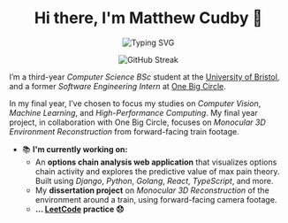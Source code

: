 <h1 align="center">Hi there, I'm Matthew Cudby 👋</h1>

<p align="center">
  
  <img src="https://readme-typing-svg.demolab.com?font=Fira+Code&size=24&pause=1000&color=42A8C0&center=true&vCenter=true&width=435&lines=Welcome+to+my+GitHub+Profile!" alt="Typing SVG" />
  
</p>

<div align="center" >

![GitHub Streak](https://streak-stats.demolab.com?user=matthewCudby22896&theme=vue&hide_border=false)
    
</div>

<p>
  I’m a third-year <em>Computer Science BSc</em> student at the <a href="https://www.bristol.ac.uk/" target="_blank">University of Bristol</a>, and a former <em>Software Engineering Intern</em> at <a href="https://onebigcircle.co.uk/" target="_blank">One Big Circle</a>.
</p>

<p>
  In my final year, I’ve chosen to focus my studies on <em>Computer Vision</em>, <em>Machine Learning</em>, and <em>High-Performance Computing</em>. My final year project, in collaboration with One Big Circle, focuses on <em>Monocular 3D Environment Reconstruction</em> from forward-facing train footage.
</p>

<ul>
  <li>📚 <strong>I'm currently working on:</strong>
    <ul>
      <li>
        An <strong>options chain analysis web application</strong> that visualizes options chain activity and explores the predictive value of max pain theory. 
        Built using <em>Django</em>, <em>Python</em>, <em>Golang</em>, <em>React</em>, <em>TypeScript</em>, and more.
      </li>
      <li>
        My <strong>dissertation project</strong> on <em>Monocular 3D Reconstruction</em> of the environment around a train, using forward-facing camera footage.
      </li>
      <li>
        <strong>... <a href="https://leetcode.com/u/matthewcudby9/">LeetCode</a> practice 😞 </strong>
      </li>
    </ul>
  </li>
</ul>
